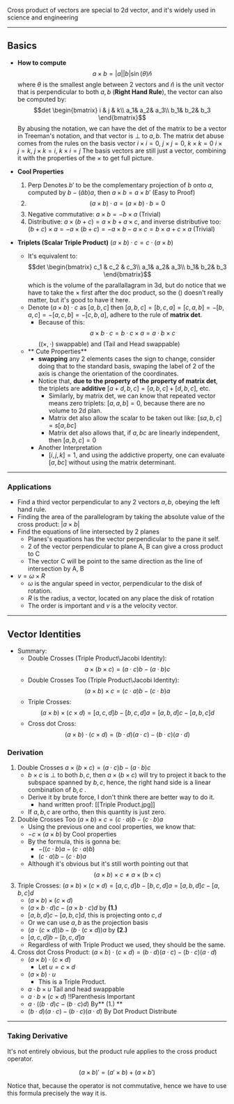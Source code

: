 Cross product of vectors are special to 2d vector, and it's widely used in science and engineering

---
## Basics
* **How to compute**
$$a\times b = |a||b|\sin(\theta)\hat{n}$$
where $\theta$ is the smallest angle between 2 vectors and $\hat{n}$ is the unit vector that is perpendicular to both $a,b$ (**Right Hand Rule**), the vector can also be computed by: 
$$det
\begin{bmatrix}
	i & j & k\\
	a_1& a_2& a_3\\
	b_1& b_2& b_3
\end{bmatrix}$$
By abusing the notation, we can have the det of the matrix to be a vector in Treeman's notation, and that vector is $\perp$ to $a, b$. The matrix det abuse comes from the rules on the basis vector
$i\times i = 0$, $j \times j =0$, $k\times k = 0$
$i\times j = k$, $j\times k = i$, $k\times i = j$
The basis vectors are still just a vector, combining it with the properties of the $\times$ to get full picture. 

* **Cool Properties**
  1. Perp
	Denotes $b'$ to be the complementary projection of $b$ onto $a$, computed by $b - (\hat{a}b)a$, then $a\times b = a\times b'$ (Easy to Proof)
  2. $$(a\times b)\cdot a = (a\times b)\cdot b = 0$$
  3.  Negative commutative: $a\times b = - b\times a$ (Trivial)
  4. Distributive: $a\times(b + c) = a\times b + a \times c$, and inverse distributive too: $(b + c)\times a = - a\times(b + c) = -a\times b - a \times c = b\times a + c \times a$ (Trivial)
* **Triplets (Scalar Triple Product)** $(a\times b)\cdot c = c\cdot (a\times b)$
	* It's equivalent to: 
		$$det
	\begin{bmatrix}
		c_1 & c_2 & c_3\\
		a_1& a_2& a_3\\
		b_1& b_2& b_3
	\end{bmatrix}$$which is the volume of the parallallagram in 3d, but do notice that we have to take the $\times$ first after the doc product, so the () doesn't really matter, but it's good to have it here. 
	* Denote $(a\times b)\cdot c$ as $[a, b, c]$ then $[a, b, c] = [b, c, a] = [c, a, b] = -[b, a, c] = -[a, c, b] = -[c, b, a]$, adhere to the rule of **matrix det**. 
	  * Because of this: $$a\times b \cdot c = b\cdot c \times a = a\cdot b \times c$$ ($(\times, \cdot)$ swappable) and (Tail and Head swappable)
	* ** Cute Properties**
		* **swapping** any 2 elements cases the sign to change, consider doing that to the standard basis, swaping the label of 2 of the axis is change the orientation of the coordinates. 
		* Notice that, **due to the property of the property of matrix det**, the triplets are **additive** $[a + d, b, c] = [a, b, c] + [d, b, c]$, etc. 
			* Similarly, by matrix det, we can know that repeated vector means zero triplets: $[a, a, b] = 0$, because there are no volume to 2d plan. 
			* Matrix det also allow the scalar to be taken out like: $[sa, b, c] = s[a, b c]$
			* Matrix det also allows that, if $a, b c$ are linearly independent, then $[a, b, c] = 0$
		* Another Interpretation 
			* $[i, j, k] = 1$, and using the addictive property, one can evaluate $[a, b c]$ without using the matrix determinant. 

---

### Applications
* Find a third vector perpendicular to any 2 vectors $a, b$, obeying the left hand rule. 
* Finding the area of the parallelogram by taking the absolute value of the cross product: $|a\times b|$
*  Find the equations of line intersected by 2 planes
	*  Planes's equations has the vector perpendicular to the pane it self.
	*  2 of the vector perpendicular to plane A, B can give a cross product to C
	*  The vector C will be point to the same direction as the line of intersection by A, B
*  $v = \omega\times R$
	*  $\omega$ is the angular speed in vector, perpendicular to the disk of rotation. 
	*  $R$ is the radius, a vector, located on any place the disk of rotation 
	*  The order is important and $v$ is a the velocity vector.

---

## Vector Identities
* Summary: 
  * Double Crosses (Triple Product\Jacobi Identity): $$a\times (b\times c) = (a\cdot c)b - (a\cdot b)c$$
  * Double Crosses Too (Triple Product\Jacobi Identity): $$(a\times b) \times c= (c\cdot a)b - (c\cdot b)a$$
  * Triple Crosses: $$(a\times b)\times(c\times d) = [a, c, d]b - [b, c, d]a = [a,b,d]c - [a,b,c]d$$
  * Cross dot Cross: $$(a\times b)\cdot(c\times d) = (b\cdot d)(a\cdot c) - (b\cdot c)(a\cdot d)$$
 
### Derivation
1. Double Crosses $a\times (b\times c) = (a\cdot c)b - (a\cdot b)c$
	* $b\times c$ is $\perp$ to both $b, c$, then $a\times(b\times c)$ will try to project it back to the subspace spanned by $b, c$, hence, the right hand side is a linear combination of $b, c\;$. 
	* Derive it by brute force, I don't think there are better way to do it. 
		* hand written proof: [[Triple Product.jpg]]
	* If $a, b, c$ are ortho, then this quantity is just zero. 
2. Double Crosses Too $(a\times b) \times c= (c\cdot a)b - (c\cdot b)a$
	* Using the previous one and cool properties, we know that: 
	* $-c\times(a\times b)$ by Cool properties
	* By the formula, this is gonna be: 
		* $-((c\cdot b)a - (c\cdot a)b)$
		* $(c\cdot a)b - (c\cdot b)a$
	* Although it's obvious but it's still worth pointing out that $$(a\times b)\times c \not= a\times (b\times c)$$
3. Triple Crosses: $(a\times b)\times(c\times d) = [a, c, d]b - [b, c, d]a = [a,b,d]c - [a,b,c]d$
	* $(a\times b)\times(c\times d)$
	* $(a\times b\cdot d)c - (a\times b\cdot c)d$ by **(1.)**
	* $[a,b,d]c - [a,b,c]d$, this is projecting onto $c, d$
	* Or we can use $a, b$ as the projection basis 
	* $(a\cdot (c\times d))b - (b\cdot(c\times d))a$ by **(2.)**
	* $[a, c, d]b - [b, c, d]a$
	* Regardless of with Triple Product we used, they should be the same. 
4. Cross dot Cross Product: $(a\times b)\cdot(c\times d) = (b\cdot d)(a\cdot c) - (b\cdot c)(a\cdot d)$
	* $(a\times b)\cdot(c\times d)$
		* Let $u = c\times d$
	* $(a\times b)\cdot u$
		* This is a Triple Product. 
	* $a\cdot b \times u$ Tail and head swappable
	* $a\cdot b\times (c \times d)$  !!Parenthesis Important
	* $a\cdot ((b\cdot d)c - (b\cdot c)d)$ By** (1.) **
	* $(b\cdot d)(a\cdot c) - (b\cdot c)(a\cdot d)$ By Dot Product Distribute

---
### Taking Derivative
It's not entirely obvious, but the product rule applies to the cross product operator.

$$(a\times b)' = (a' \times b) + (a\times b')$$

Notice that, because the operator is not commutative, hence we have to use this formula precisely the way it is. 